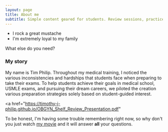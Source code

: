 ```yaml
---
layout: page
title: About me
subtitle: Simple content geared for students. Review sessions, practice question walkthroughs, and Q&As all tailored toward student success.
---
```




- I rock a great mustache
- I'm extremely loyal to my family

What else do you need?

### My story

My name is Tim Philip. Throughout my medical training, I noticed the various inconsistencies and hardships that students face when preparing to take their exams. To help students achieve their goals in medical school, USMLE exams, and pursuing their dream careers, we piloted the creation various preparation strategies solely based on student-guided interest.

<a href="https://timothy-j-philip.github.io/OBGYN_Shelf_Review_Presentation.pdf"

To be honest, I'm having some trouble remembering right now, so why don't you just watch [my movie](https://en.wikipedia.org/wiki/The_Princess_Bride_%28film%29) and it will answer **all** your questions.

